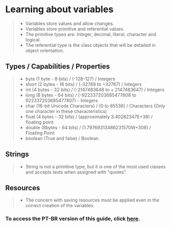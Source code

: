 # Learning about variables

> - Variables store values and allow changes.
> - Variables store primitive and referential values.
> - The primitive types are: Integer, decimal, literal, character and logical.
> - The referential type is the class objects that will be detailed in object orientation.

## Types / Capabilities / Properties

> - byte (1 byte - 8 bits) / (-128-127) / Integers
> - short (2 bytes - 16 bits) / (-32768 to +32767) / Integers
> - int (4 bytes - 32 bits) / (-2147483648 to + 2147483647) / Integers
> - long (8 bytes - 64 bits) / (-922337203685477808 to 922337203685477807) - Integers
> - char (16-bit Unicode Characters) / (0 to 65536) / Characters (Only one character in these characteristics)
> - float (4 bytes - 32 bits) / (approximately 3.40282347E+38) / floating point
> - double (8bytes - 64 bits) / (1.79769313486231570W+308) / Floating Point
> - boolean (True and false) / Boolean

## Strings

> - String is not a primitive type, but it is one of the most used classes and accepts texts when assigned with "quotes".

## Resources
> - The concern with saving resources must be applied even in the correct creation of the variables.

### To access the PT-BR version of this guide, click [here](./README_PT-BR.md).